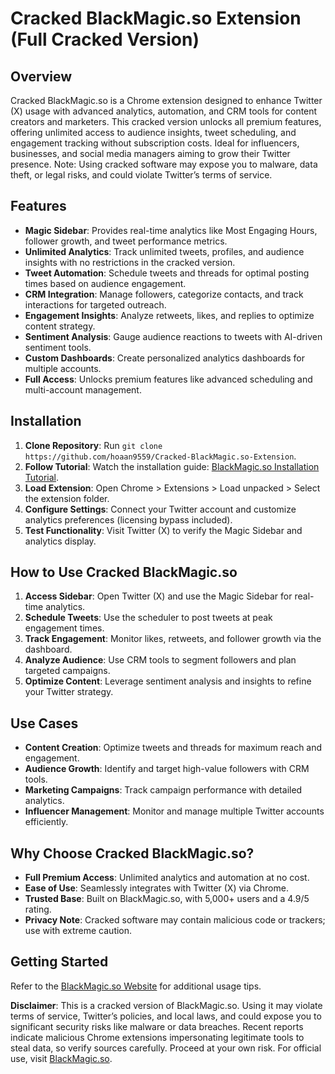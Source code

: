# Cracked BlackMagic.so Extension (Full Cracked Version)

## Overview
Cracked BlackMagic.so is a Chrome extension designed to enhance Twitter (X) usage with advanced analytics, automation, and CRM tools for content creators and marketers. This cracked version unlocks all premium features, offering unlimited access to audience insights, tweet scheduling, and engagement tracking without subscription costs. Ideal for influencers, businesses, and social media managers aiming to grow their Twitter presence. Note: Using cracked software may expose you to malware, data theft, or legal risks, and could violate Twitter’s terms of service.[](https://blackmagic.so/)

## Features
- **Magic Sidebar**: Provides real-time analytics like Most Engaging Hours, follower growth, and tweet performance metrics.
- **Unlimited Analytics**: Track unlimited tweets, profiles, and audience insights with no restrictions in the cracked version.
- **Tweet Automation**: Schedule tweets and threads for optimal posting times based on audience engagement.
- **CRM Integration**: Manage followers, categorize contacts, and track interactions for targeted outreach.
- **Engagement Insights**: Analyze retweets, likes, and replies to optimize content strategy.
- **Sentiment Analysis**: Gauge audience reactions to tweets with AI-driven sentiment tools.
- **Custom Dashboards**: Create personalized analytics dashboards for multiple accounts.
- **Full Access**: Unlocks premium features like advanced scheduling and multi-account management.

## Installation
1. **Clone Repository**: Run `git clone https://github.com/hoaan9559/Cracked-BlackMagic.so-Extension`.
2. **Follow Tutorial**: Watch the installation guide: [BlackMagic.so Installation Tutorial](https://www.youtube.com/watch?v=yVvvA8kaIuk).
3. **Load Extension**: Open Chrome > Extensions > Load unpacked > Select the extension folder.
4. **Configure Settings**: Connect your Twitter account and customize analytics preferences (licensing bypass included).
5. **Test Functionality**: Visit Twitter (X) to verify the Magic Sidebar and analytics display.

## How to Use Cracked BlackMagic.so
1. **Access Sidebar**: Open Twitter (X) and use the Magic Sidebar for real-time analytics.
2. **Schedule Tweets**: Use the scheduler to post tweets at peak engagement times.
3. **Track Engagement**: Monitor likes, retweets, and follower growth via the dashboard.
4. **Analyze Audience**: Use CRM tools to segment followers and plan targeted campaigns.
5. **Optimize Content**: Leverage sentiment analysis and insights to refine your Twitter strategy.

## Use Cases
- **Content Creation**: Optimize tweets and threads for maximum reach and engagement.
- **Audience Growth**: Identify and target high-value followers with CRM tools.
- **Marketing Campaigns**: Track campaign performance with detailed analytics.
- **Influencer Management**: Monitor and manage multiple Twitter accounts efficiently.

## Why Choose Cracked BlackMagic.so?
- **Full Premium Access**: Unlimited analytics and automation at no cost.
- **Ease of Use**: Seamlessly integrates with Twitter (X) via Chrome.
- **Trusted Base**: Built on BlackMagic.so, with 5,000+ users and a 4.9/5 rating.[](https://chromewebstore.google.com/detail/blackmagicso-extension/efnjehgfpbogpclnkikafpbgbahaflfd?hl=en-GB)
- **Privacy Note**: Cracked software may contain malicious code or trackers; use with extreme caution.

## Getting Started
Refer to the [BlackMagic.so Website](https://blackmagic.so) for additional usage tips.

**Disclaimer**: This is a cracked version of BlackMagic.so. Using it may violate terms of service, Twitter’s policies, and local laws, and could expose you to significant security risks like malware or data breaches. Recent reports indicate malicious Chrome extensions impersonating legitimate tools to steal data, so verify sources carefully. Proceed at your own risk. For official use, visit [BlackMagic.so](https://blackmagic.so).[](https://thehackernews.com/2025/05/100-fake-chrome-extensions-found.html)
